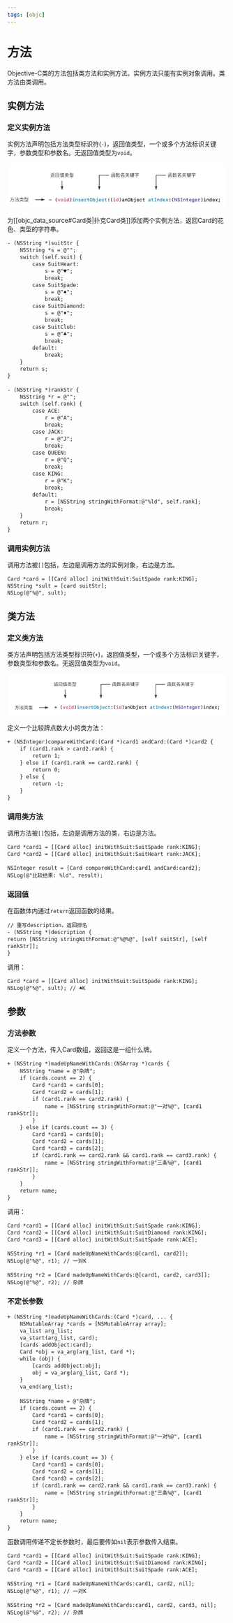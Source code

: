 ```yaml
---
tags: [objc]
---
```


# 方法

Objective-C类的方法包括类方法和实例方法。实例方法只能有实例对象调用。类方法由类调用。

## 实例方法

### 定义实例方法

实例方法声明包括方法类型标识符(`-`)，返回值类型，一个或多个方法标识关键字，参数类型和参数名。无返回值类型为`void`。

![](assets/imgs/ios/objc_class_method.png)

为[[objc_data_source#Card类|扑克Card类]]添加两个实例方法，返回Card的花色、类型的字符串。

```objc
- (NSString *)suitStr {
	NSString *s = @"";
	switch (self.suit) {
		case SuitHeart:
			s = @"♥️";
			break;
		case SuitSpade:
			s = @"♠️";
			break;
		case SuitDiamond:
			s = @"♦️";
			break;
		case SuitClub:
			s = @"♣️";
			break;
		default:
			break;
	}
	return s;
}

- (NSString *)rankStr {
	NSString *r = @"";
	switch (self.rank) {
		case ACE:
			r = @"A";
			break;
		case JACK:
			r = @"J";
			break;
		case QUEEN:
			r = @"Q";
			break;
		case KING:
			r = @"K";
			break;
		default:
			r = [NSString stringWithFormat:@"%ld", self.rank];
			break;
	}
	return r;
}
```

### 调用实例方法

调用方法被`[]`包括，左边是调用方法的实例对象，右边是方法。

```objc
Card *card = [[Card alloc] initWithSuit:SuitSpade rank:KING];
NSString *sult = [card suitStr];
NSLog(@"%@", sult);
```

## 类方法

### 定义类方法

类方法声明包括方法类型标识符(`+`)，返回值类型，一个或多个方法标识关键字，参数类型和参数名。无返回值类型为`void`。

![](assets/imgs/ios/objc_class_method_c.png)

定义一个比较牌点数大小的类方法：

```objc
+ (NSInteger)compareWithCard:(Card *)card1 andCard:(Card *)card2 {
	if (card1.rank > card2.rank) {
		return 1;
	} else if (card1.rank == card2.rank) {
		return 0;
	} else {
		return -1;
	}
}
```

### 调用类方法

调用方法被`[]`包括，左边是调用方法的类，右边是方法。

```objc
Card *card1 = [[Card alloc] initWithSuit:SuitSpade rank:KING];
Card *card2 = [[Card alloc] initWithSuit:SuitHeart rank:JACK];

NSInteger result = [Card compareWithCard:card1 andCard:card2];
NSLog(@"比较结果: %ld", result);
```

### 返回值

在函数体内通过`return`返回函数的结果。

```objc
// 重写description，返回排名
- (NSString *)description {
return [NSString stringWithFormat:@"%@%@", [self suitStr], [self rankStr]];
}
```

调用：

```objc
Card *card = [[Card alloc] initWithSuit:SuitSpade rank:KING];
NSLog(@"%@", sult); // ♠️K
```

## 参数

### 方法参数

定义一个方法，传入Card数组，返回这是一组什么牌。

```objc
+ (NSString *)madeUpNameWithCards:(NSArray *)cards {
	NSString *name = @"杂牌";
	if (cards.count == 2) {
		Card *card1 = cards[0];
		Card *card2 = cards[1];
		if (card1.rank == card2.rank) {
			name = [NSString stringWithFormat:@"一对%@", [card1 rankStr]];
		}
	} else if (cards.count == 3) {
		Card *card1 = cards[0];
		Card *card2 = cards[1];
		Card *card3 = cards[2];
		if (card1.rank == card2.rank && card1.rank == card3.rank) {
			name = [NSString stringWithFormat:@"三条%@", [card1 rankStr]];
		}
	}
	return name;
}
```

调用：

```objc
Card *card1 = [[Card alloc] initWithSuit:SuitSpade rank:KING];
Card *card2 = [[Card alloc] initWithSuit:SuitDiamond rank:KING];
Card *card3 = [[Card alloc] initWithSuit:SuitSpade rank:ACE];

NSString *r1 = [Card madeUpNameWithCards:@[card1, card2]];
NSLog(@"%@", r1); // 一对K

NSString *r2 = [Card madeUpNameWithCards:@[card1, card2, card3]];
NSLog(@"%@", r2); // 杂牌
```

### 不定长参数

```objc
+ (NSString *)madeUpNameWithCards:(Card *)card, ... {
	NSMutableArray *cards = [NSMutableArray array];
	va_list arg_list;
	va_start(arg_list, card);
	[cards addObject:card];
	Card *obj = va_arg(arg_list, Card *);
	while (obj) {
		[cards addObject:obj];
		obj = va_arg(arg_list, Card *);
	}
	va_end(arg_list);
	
	NSString *name = @"杂牌";
	if (cards.count == 2) {
		Card *card1 = cards[0];
		Card *card2 = cards[1];
		if (card1.rank == card2.rank) {
			name = [NSString stringWithFormat:@"一对%@", [card1 rankStr]];
		}
	} else if (cards.count == 3) {
		Card *card1 = cards[0];
		Card *card2 = cards[1];
		Card *card3 = cards[2];
		if (card1.rank == card2.rank && card1.rank == card3.rank) {
			name = [NSString stringWithFormat:@"三条%@", [card1 rankStr]];
		}
	}
	return name;
}
```

函数调用传递不定长参数时，最后要传如`nil`表示参数传入结束。

```objc
Card *card1 = [[Card alloc] initWithSuit:SuitSpade rank:KING];
Card *card2 = [[Card alloc] initWithSuit:SuitDiamond rank:KING];
Card *card3 = [[Card alloc] initWithSuit:SuitSpade rank:ACE];

NSString *r1 = [Card madeUpNameWithCards:card1, card2, nil];
NSLog(@"%@", r1); // 一对K

NSString *r2 = [Card madeUpNameWithCards:card1, card2, card3, nil];
NSLog(@"%@", r2); // 杂牌
```

